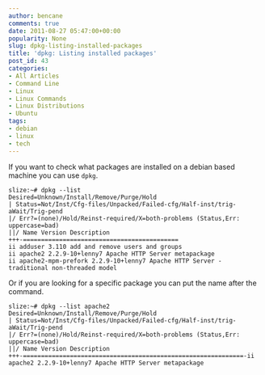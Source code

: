 ```yaml
---
author: bencane
comments: true
date: 2011-08-27 05:47:00+00:00
popularity: None
slug: dpkg-listing-installed-packages
title: 'dpkg: Listing installed packages'
post_id: 43
categories:
- All Articles
- Command Line
- Linux
- Linux Commands
- Linux Distributions
- Ubuntu
tags:
- debian
- linux
- tech
---
```


If you want to check what packages are installed on a debian based machine you can use `dpkg`.

    slize:~# dpkg --list  
    Desired=Unknown/Install/Remove/Purge/Hold  
    | Status=Not/Inst/Cfg-files/Unpacked/Failed-cfg/Half-inst/trig-aWait/Trig-pend  
    |/ Err?=(none)/Hold/Reinst-required/X=both-problems (Status,Err: uppercase=bad)  
    ||/ Name Version Description  
    +++-===========================================  
    ii adduser 3.110 add and remove users and groups  
    ii apache2 2.2.9-10+lenny7 Apache HTTP Server metapackage  
    ii apache2-mpm-prefork 2.2.9-10+lenny7 Apache HTTP Server - traditional non-threaded model

Or if you are looking for a specific package you can put the name after the command.

    slize:~# dpkg --list apache2  
    Desired=Unknown/Install/Remove/Purge/Hold  
    | Status=Not/Inst/Cfg-files/Unpacked/Failed-cfg/Half-inst/trig-aWait/Trig-pend  
    |/ Err?=(none)/Hold/Reinst-required/X=both-problems (Status,Err: uppercase=bad)  
    ||/ Name Version Description  
    +++-=============================================================-ii  
    apache2 2.2.9-10+lenny7 Apache HTTP Server metapackage
